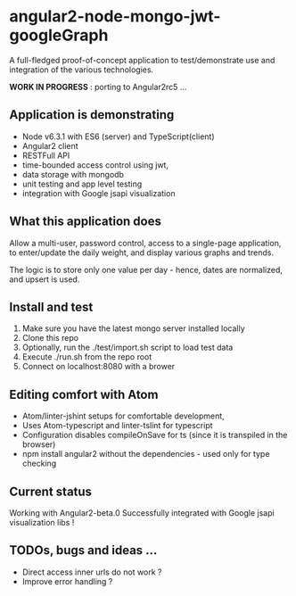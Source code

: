 # angular2-node-mongo-jwt-googleGraph

A full-fledged proof-of-concept application to test/demonstrate use and integration of the various technologies.

**WORK IN PROGRESS** : porting to Angular2rc5 ...

## Application is demonstrating

* Node v6.3.1 with ES6 (server) and TypeScript(client)
* Angular2 client
* RESTFull API
* time-bounded access control using jwt,
* data storage with mongodb
* unit testing and app level testing
* integration with Google jsapi visualization

## What this application does

Allow a multi-user, password control, access to a single-page application,
to enter/update the daily weight, and display various graphs and trends.

The logic is to store only one value per day - hence, dates are normalized, and upsert is used.

## Install and test

1. Make sure you have the latest mongo server installed locally
2. Clone this repo
3. Optionally, run the ./test/import.sh script to load test data
4. Execute ./run.sh from the repo root
5. Connect on localhost:8080 with a brower

## Editing comfort with Atom

* Atom/linter-jshint setups for comfortable development,
* Uses Atom-typescript and linter-tslint for typescript
* Configuration disables compileOnSave for ts (since it is transpiled in the browser)
* npm install angular2 without the dependencies - used only for type checking

## Current status

Working with Angular2-beta.0
Successfully integrated with Google jsapi visualization libs !

## TODOs, bugs and ideas ...

* Direct access inner urls do not work ?
* Improve error handling ?
